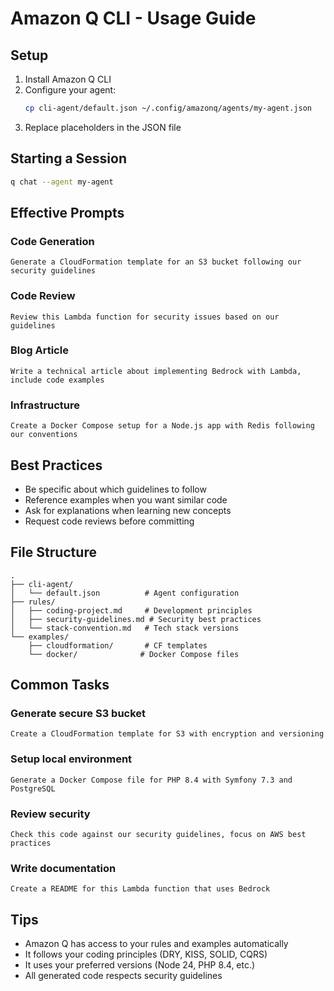 # Amazon Q CLI - Usage Guide

## Setup

1. Install Amazon Q CLI
2. Configure your agent:
   ```bash
   cp cli-agent/default.json ~/.config/amazonq/agents/my-agent.json
   ```
3. Replace placeholders in the JSON file

## Starting a Session

```bash
q chat --agent my-agent
```

## Effective Prompts

### Code Generation
```
Generate a CloudFormation template for an S3 bucket following our security guidelines
```

### Code Review
```
Review this Lambda function for security issues based on our guidelines
```

### Blog Article
```
Write a technical article about implementing Bedrock with Lambda, include code examples
```

### Infrastructure
```
Create a Docker Compose setup for a Node.js app with Redis following our conventions
```

## Best Practices

- Be specific about which guidelines to follow
- Reference examples when you want similar code
- Ask for explanations when learning new concepts
- Request code reviews before committing

## File Structure

```
.
├── cli-agent/
│   └── default.json          # Agent configuration
├── rules/
│   ├── coding-project.md     # Development principles
│   ├── security-guidelines.md # Security best practices
│   └── stack-convention.md   # Tech stack versions
└── examples/
    ├── cloudformation/       # CF templates
    └── docker/              # Docker Compose files
```

## Common Tasks

### Generate secure S3 bucket
```
Create a CloudFormation template for S3 with encryption and versioning
```

### Setup local environment
```
Generate a Docker Compose file for PHP 8.4 with Symfony 7.3 and PostgreSQL
```

### Review security
```
Check this code against our security guidelines, focus on AWS best practices
```

### Write documentation
```
Create a README for this Lambda function that uses Bedrock
```

## Tips

- Amazon Q has access to your rules and examples automatically
- It follows your coding principles (DRY, KISS, SOLID, CQRS)
- It uses your preferred versions (Node 24, PHP 8.4, etc.)
- All generated code respects security guidelines
